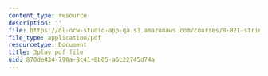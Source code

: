 ```yaml
---
content_type: resource
description: ''
file: https://ol-ocw-studio-app-qa.s3.amazonaws.com/courses/8-821-string-theory-and-holographic-duality-fall-2014/870de434790a8c418b05a6c22745d74a_EUnGZoBa3nc.pdf
file_type: application/pdf
resourcetype: Document
title: 3play pdf file
uid: 870de434-790a-8c41-8b05-a6c22745d74a
---
```

